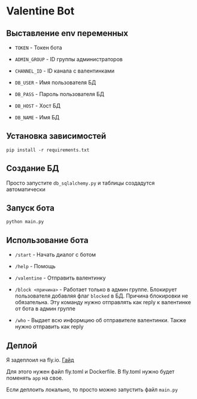 # Valentine Bot

## Выставление env переменных

- `TOKEN` - Токен бота
- `ADMIN_GROUP` - ID группы администраторов
- `CHANNEL_ID` - ID канала с валентинками

- `DB_USER` - Имя пользователя БД
- `DB_PASS` - Пароль пользователя БД
- `DB_HOST` - Хост БД
- `DB_NAME` - Имя БД

## Установка зависимостей

`pip install -r requirements.txt`

## Созданиe БД

Просто запустите `db_sqlalchemy.py` и таблицы создадутся автоматически

## Запуск бота

`python main.py`

## Использование бота

- `/start` - Начать диалог с ботом
- `/help` - Помощь
- `/valentine` - Отправить валентинку

- `/block <причина>` - Работает только в админ группе. Блокирует пользователя добавляя флаг `blocked` в БД. Причина блокировки не обязательна. Эту команду нужно отправлять как reply к валентинке от бота в админ группе
- `/who` - Выдает всю информцию об отправителе валентинки. Также нужно отправить как reply

## Деплой

Я задеплоил на fly.io. [Гайд](https://bakanim.xyz/posts/deploy-telegram-bot-to-fly-io/)

Для этого нужен файл fly.toml и Dockerfile. В fly.toml нужно будет поменять `app` на свое.

Если деплоить локально, то просто можно запустить файл `main.py`
